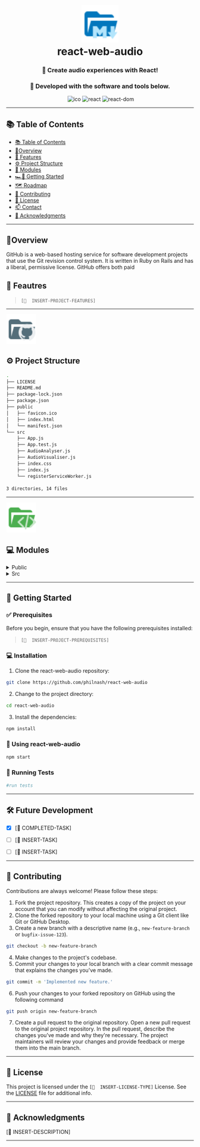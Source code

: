 
<div align="center">
<h1 align="center">
<img src="https://raw.githubusercontent.com/PKief/vscode-material-icon-theme/ec559a9f6bfd399b82bb44393651661b08aaf7ba/icons/folder-markdown-open.svg" width="100" />
<br>
react-web-audio
</h1>
<h3 align="center">📍 Create audio experiences with React!</h3>
<h3 align="center">🚀 Developed with the software and tools below.</h3>
<p align="center">

<img src="https://img.shields.io/badge/React-61DAFB.svg?style=for-the-badge&logo=React&logoColor=black" alt="" />
<img src="https://img.shields.io/badge/HTML5-E34F26.svg?style=for-the-badge&logo=HTML5&logoColor=white" alt="ico" />
<img src="https://img.shields.io/badge/JavaScript-F7DF1E.svg?style=for-the-badge&logo=JavaScript&logoColor=black" alt="react" />
<img src="https://img.shields.io/badge/JSON-000000.svg?style=for-the-badge&logo=JSON&logoColor=white" alt="react-dom" />
</p>

</div>

---
## 📚 Table of Contents
- [📚 Table of Contents](#-table-of-contents)
- [📍Overview](#-introdcution)
- [🔮 Features](#-features)
- [⚙️ Project Structure](#project-structure)
- [🧩 Modules](#modules)
- [🏎💨 Getting Started](#-getting-started)
- [🗺 Roadmap](#-roadmap)
- [🤝 Contributing](#-contributing)
- [🪪 License](#-license)
- [📫 Contact](#-contact)
- [🙏 Acknowledgments](#-acknowledgments)

---

## 📍Overview

GitHub is a web-based hosting service for software development projects that use the Git revision control system. It is written in Ruby on Rails and has a liberal, permissive license. GitHub offers both paid

## 🔮 Feautres

> `[📌  INSERT-PROJECT-FEATURES]`

---

<img src="https://raw.githubusercontent.com/PKief/vscode-material-icon-theme/ec559a9f6bfd399b82bb44393651661b08aaf7ba/icons/folder-github-open.svg" width="80" />

## ⚙️ Project Structure

```bash
.
├── LICENSE
├── README.md
├── package-lock.json
├── package.json
├── public
│   ├── favicon.ico
│   ├── index.html
│   └── manifest.json
└── src
    ├── App.js
    ├── App.test.js
    ├── AudioAnalyser.js
    ├── AudioVisualiser.js
    ├── index.css
    ├── index.js
    └── registerServiceWorker.js

3 directories, 14 files
```
---

<img src="https://raw.githubusercontent.com/PKief/vscode-material-icon-theme/ec559a9f6bfd399b82bb44393651661b08aaf7ba/icons/folder-src-open.svg" width="80" />

## 💻 Modules
<details closed><summary>Public</summary>

| File        | Summary                                                                                                                                                                           |
|:------------|:----------------------------------------------------------------------------------------------------------------------------------------------------------------------------------|
| favicon.ico | This code is an error message indicating that a file could not be decoded because it is not a text or UTF-8 file.                                                                 |
| index.html  | This code is a basic HTML template for a React App that uses Web Audio. It includes a header, main, and footer section, as well as a link to a manifest. json file and a favicon. |

</details>

<details closed><summary>Src</summary>

| File                     | Summary                                                                                                                                                                                                                    |
|:-------------------------|:---------------------------------------------------------------------------------------------------------------------------------------------------------------------------------------------------------------------------|
| AudioAnalyser.js         | This code creates an AudioAnalyser component that uses the AudioContext API to create an analyser node and connect it to a media stream source.                                                                            |
| AudioVisualiser.js       | This code creates a React component called AudioVisualiser which renders a canvas element and draws a line graph based on audio data.                                                                                      |
| index.js                 | This code imports the React and ReactDOM libraries, imports the App component from the App. js file, and renders the App component in the root element of the HTML document.                                               |
| index.css                | This code sets up a basic webpage layout with a header, main content area, and footer. The body has a font family of Helvetica, Arial, sans-serif and a background color of #333e5a.                                       |
| registerServiceWorker.js | This code registers a service worker to serve assets from local cache, allowing the app to load faster on subsequent visits and giving it offline capabilities.                                                            |
| App.js                   | This code is a React component that allows users to get microphone input and display an audio analyser. It contains a constructor, methods to get and stop the microphone, a toggleMicrophone method, and a render method. |

</details>
<hr />

## 🚀 Getting Started

### ✅ Prerequisites

Before you begin, ensure that you have the following prerequisites installed:
> `[📌  INSERT-PROJECT-PREREQUISITES]`

### 💻 Installation

1. Clone the react-web-audio repository:
```sh
git clone https://github.com/philnash/react-web-audio
```

2. Change to the project directory:
```sh
cd react-web-audio
```

3. Install the dependencies:
```sh
npm install
```

### 🤖 Using react-web-audio

```sh
npm start
```

### 🧪 Running Tests
```sh
#run tests
```

<hr />

## 🛠 Future Development
- [X] [📌  COMPLETED-TASK]
- [ ] [📌  INSERT-TASK]
- [ ] [📌  INSERT-TASK]


---

## 🤝 Contributing
Contributions are always welcome! Please follow these steps:
1. Fork the project repository. This creates a copy of the project on your account that you can modify without affecting the original project.
2. Clone the forked repository to your local machine using a Git client like Git or GitHub Desktop.
3. Create a new branch with a descriptive name (e.g., `new-feature-branch` or `bugfix-issue-123`).
```sh
git checkout -b new-feature-branch
```
4. Make changes to the project's codebase.
5. Commit your changes to your local branch with a clear commit message that explains the changes you've made.
```sh
git commit -m 'Implemented new feature.'
```
6. Push your changes to your forked repository on GitHub using the following command
```sh
git push origin new-feature-branch
```
7. Create a pull request to the original repository.
Open a new pull request to the original project repository. In the pull request, describe the changes you've made and why they're necessary.
The project maintainers will review your changes and provide feedback or merge them into the main branch.

---

## 🪪 License

This project is licensed under the `[📌  INSERT-LICENSE-TYPE]` License. See the [LICENSE](https://docs.github.com/en/communities/setting-up-your-project-for-healthy-contributions/adding-a-license-to-a-repository) file for additional info.

---

## 🙏 Acknowledgments

[📌  INSERT-DESCRIPTION]


---
